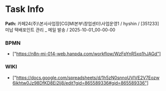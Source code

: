 # Task Info

**Path:** 카페24(주)\본사사업장\[CG]MI본부\창업센터\사업운영1 / hyshin / [351233] 미납 택배포인트 관리 _ 메일 발송 / 2025-10-01_00-00-00

### BPMN
- ["https://n8n-mi-014-web.hanpda.com/workflow/WzFpYnR5xq1hJAGd"]

### WIKI
- ["https://docs.google.com/spreadsheets/d/1h5zN0snnoUVIVE2V7Eozw6ikhtw0Jz98DfKD8Ei2lj8/edit?gid=865589336#gid=865589336"]

